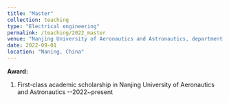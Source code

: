 ```yaml
---
title: "Master"
collection: teaching
type: "Electrical engineering"
permalink: /teaching/2022_master
venue: "Nanjing University of Aeronautics and Astronautics, department of Automation"
date: 2022-09-01
location: "Naning, China"
---
```


**Award:**
1. First-class academic scholarship in Nanjing University of Aeronautics and Astronautics --2022~present



